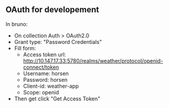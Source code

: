 ## OAuth for developement
In bruno:
- On collection Auth > OAuth2.0
- Grant type: "Password Credentials"
- Fill form:
  - Access token url: http://10.147.17.33:5780/realms/weather/protocol/openid-connect/token
  - Username: horsen
  - Password: horsen
  - Client-id: weather-app
  - Scope: openid
- Then get click "Get Access Token"